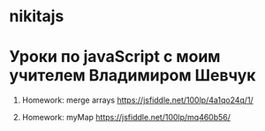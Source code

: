 # nikitajs
# Уроки по javaScript с моим учителем Владимиром Шевчук

1. Homework: merge arrays
https://jsfiddle.net/100lp/4a1qo24q/1/

2. Homework: myMap
https://jsfiddle.net/100lp/mq460b56/
